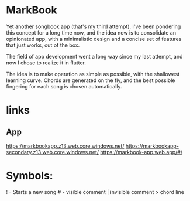 # MarkBook

Yet another songbook app (that's my third attempt). I've been pondering this concept for a long time now, and the idea now is to consolidate an opinionated app, with a minimalistic design and a concise set of features that just works, out of the box.

The field of app development went a long way since my last attempt, and now I chose to realize it in flutter.

The idea is to make operation as simple as possible, with the shallowest learning curve. Chords are generated on the fly, and the best possible fingering for each song is chosen automatically.


# links

## App

https://markbookapp.z13.web.core.windows.net/
https://markbookapp-secondary.z13.web.core.windows.net/
https://markbook-app.web.app/#/


# Symbols:

! - Starts a new song
\# - visible comment
| invisible comment
\> chord line